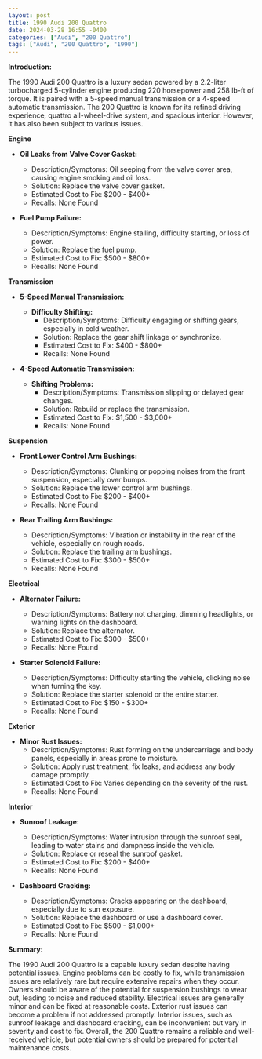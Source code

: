 ```yaml
---
layout: post
title: 1990 Audi 200 Quattro
date: 2024-03-28 16:55 -0400
categories: ["Audi", "200 Quattro"]
tags: ["Audi", "200 Quattro", "1990"]
---
```

**Introduction:**

The 1990 Audi 200 Quattro is a luxury sedan powered by a 2.2-liter turbocharged 5-cylinder engine producing 220 horsepower and 258 lb-ft of torque. It is paired with a 5-speed manual transmission or a 4-speed automatic transmission. The 200 Quattro is known for its refined driving experience, quattro all-wheel-drive system, and spacious interior. However, it has also been subject to various issues.

**Engine**

* **Oil Leaks from Valve Cover Gasket:**
    * Description/Symptoms: Oil seeping from the valve cover area, causing engine smoking and oil loss.
    * Solution: Replace the valve cover gasket.
    * Estimated Cost to Fix: $200 - $400+
    * Recalls: None Found

* **Fuel Pump Failure:**
    * Description/Symptoms: Engine stalling, difficulty starting, or loss of power.
    * Solution: Replace the fuel pump.
    * Estimated Cost to Fix: $500 - $800+
    * Recalls: None Found

**Transmission**

* **5-Speed Manual Transmission:**
    * **Difficulty Shifting:**
        * Description/Symptoms: Difficulty engaging or shifting gears, especially in cold weather.
        * Solution: Replace the gear shift linkage or synchronize.
        * Estimated Cost to Fix: $400 - $800+
        * Recalls: None Found

* **4-Speed Automatic Transmission:**
    * **Shifting Problems:**
        * Description/Symptoms: Transmission slipping or delayed gear changes.
        * Solution: Rebuild or replace the transmission.
        * Estimated Cost to Fix: $1,500 - $3,000+
        * Recalls: None Found

**Suspension**

* **Front Lower Control Arm Bushings:**
    * Description/Symptoms: Clunking or popping noises from the front suspension, especially over bumps.
    * Solution: Replace the lower control arm bushings.
    * Estimated Cost to Fix: $200 - $400+
    * Recalls: None Found

* **Rear Trailing Arm Bushings:**
    * Description/Symptoms: Vibration or instability in the rear of the vehicle, especially on rough roads.
    * Solution: Replace the trailing arm bushings.
    * Estimated Cost to Fix: $300 - $500+
    * Recalls: None Found

**Electrical**

* **Alternator Failure:**
    * Description/Symptoms: Battery not charging, dimming headlights, or warning lights on the dashboard.
    * Solution: Replace the alternator.
    * Estimated Cost to Fix: $300 - $500+
    * Recalls: None Found

* **Starter Solenoid Failure:**
    * Description/Symptoms: Difficulty starting the vehicle, clicking noise when turning the key.
    * Solution: Replace the starter solenoid or the entire starter.
    * Estimated Cost to Fix: $150 - $300+
    * Recalls: None Found

**Exterior**

* **Minor Rust Issues:**
    * Description/Symptoms: Rust forming on the undercarriage and body panels, especially in areas prone to moisture.
    * Solution: Apply rust treatment, fix leaks, and address any body damage promptly.
    * Estimated Cost to Fix: Varies depending on the severity of the rust.
    * Recalls: None Found

**Interior**

* **Sunroof Leakage:**
    * Description/Symptoms: Water intrusion through the sunroof seal, leading to water stains and dampness inside the vehicle.
    * Solution: Replace or reseal the sunroof gasket.
    * Estimated Cost to Fix: $200 - $400+
    * Recalls: None Found

* **Dashboard Cracking:**
    * Description/Symptoms: Cracks appearing on the dashboard, especially due to sun exposure.
    * Solution: Replace the dashboard or use a dashboard cover.
    * Estimated Cost to Fix: $500 - $1,000+
    * Recalls: None Found

**Summary:**

The 1990 Audi 200 Quattro is a capable luxury sedan despite having potential issues. Engine problems can be costly to fix, while transmission issues are relatively rare but require extensive repairs when they occur. Owners should be aware of the potential for suspension bushings to wear out, leading to noise and reduced stability. Electrical issues are generally minor and can be fixed at reasonable costs. Exterior rust issues can become a problem if not addressed promptly. Interior issues, such as sunroof leakage and dashboard cracking, can be inconvenient but vary in severity and cost to fix. Overall, the 200 Quattro remains a reliable and well-received vehicle, but potential owners should be prepared for potential maintenance costs.

